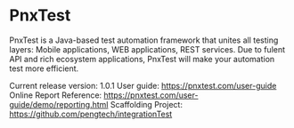 # PnxTest
PnxTest is a Java-based test automation framework that unites all testing layers: Mobile applications, WEB applications, REST services. Due to fulent API and rich ecosystem applications, PnxTest will make your automation test more efficient.

Current release version: 1.0.1
User guide: https://pnxtest.com/user-guide
Online Report Reference: https://pnxtest.com/user-guide/demo/reporting.html
Scaffolding Project: https://github.com/pengtech/integrationTest


